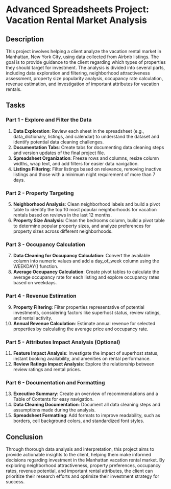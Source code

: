 # Advanced Spreadsheets Project: Vacation Rental Market Analysis

## Description
This project involves helping a client analyze the vacation rental market in Manhattan, New York City, using data collected from Airbnb listings. The goal is to provide guidance to the client regarding which types of properties they should target for investment. The analysis is divided into several parts, including data exploration and filtering, neighborhood attractiveness assessment, property size popularity analysis, occupancy rate calculation, revenue estimation, and investigation of important attributes for vacation rentals.

## Tasks
### Part 1 - Explore and Filter the Data
1. **Data Exploration**: Review each sheet in the spreadsheet (e.g., data_dictionary, listings, and calendar) to understand the dataset and identify potential data cleaning challenges.
2. **Documentation Tabs**: Create tabs for documenting data cleaning steps and version updates of the final project file.
3. **Spreadsheet Organization**: Freeze rows and columns, resize column widths, wrap text, and add filters for easier data navigation.
4. **Listings Filtering**: Filter listings based on relevance, removing inactive listings and those with a minimum night requirement of more than 7 days.

### Part 2 - Property Targeting
5. **Neighborhood Analysis**: Clean neighborhood labels and build a pivot table to identify the top 10 most popular neighborhoods for vacation rentals based on reviews in the last 12 months.
6. **Property Size Analysis**: Clean the bedrooms column, build a pivot table to determine popular property sizes, and analyze preferences for property sizes across different neighborhoods.

### Part 3 - Occupancy Calculation
7. **Data Cleaning for Occupancy Calculation**: Convert the available column into numeric values and add a day_of_week column using the WEEKDAY() function.
8. **Average Occupancy Calculation**: Create pivot tables to calculate the average occupancy rate for each listing and explore occupancy rates based on weekdays.

### Part 4 - Revenue Estimation
9. **Property Filtering**: Filter properties representative of potential investments, considering factors like superhost status, review ratings, and rental activity.
10. **Annual Revenue Calculation**: Estimate annual revenue for selected properties by calculating the average price and occupancy rate.

### Part 5 - Attributes Impact Analysis (Optional)
11. **Feature Impact Analysis**: Investigate the impact of superhost status, instant booking availability, and amenities on rental performance.
12. **Review Ratings Impact Analysis**: Explore the relationship between review ratings and rental prices.

### Part 6 - Documentation and Formatting
13. **Executive Summary**: Create an overview of recommendations and a Table of Contents for easy navigation.
14. **Data Cleaning Documentation**: Document all data cleaning steps and assumptions made during the analysis.
15. **Spreadsheet Formatting**: Add formats to improve readability, such as borders, cell background colors, and standardized font styles.

## Conclusion
Through thorough data analysis and interpretation, this project aims to provide actionable insights to the client, helping them make informed decisions regarding investment in the Manhattan vacation rental market. By exploring neighborhood attractiveness, property preferences, occupancy rates, revenue potential, and important rental attributes, the client can prioritize their research efforts and optimize their investment strategy for success.